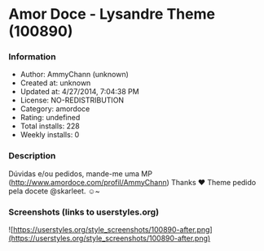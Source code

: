 # Amor Doce - Lysandre Theme (100890)

### Information
- Author: AmmyChann (unknown)
- Created at: unknown
- Updated at: 4/27/2014, 7:04:38 PM
- License: NO-REDISTRIBUTION
- Category: amordoce
- Rating: undefined
- Total installs: 228
- Weekly installs: 0


### Description
Dúvidas e/ou pedidos, mande-me uma MP (http://www.amordoce.com/profil/AmmyChann) 
Thanks ♥ 
Theme pedido pela docete @skarleet. ☺~


### Screenshots (links to userstyles.org)
![https://userstyles.org/style_screenshots/100890-after.png](https://userstyles.org/style_screenshots/100890-after.png)


